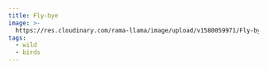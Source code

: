```yaml
---
title: Fly-bye
image: >-
  https://res.cloudinary.com/rama-llama/image/upload/v1580059971/Fly-bye_ytszsd.jpg
tags:
  - wild
  - birds
---
```


